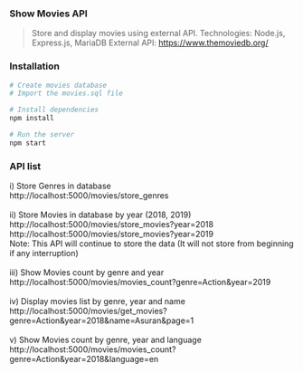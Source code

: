 ### Show Movies API
> Store and display movies using external API. Technologies: Node.js, Express.js, MariaDB 
> External API: https://www.themoviedb.org/

### Installation
```bash
# Create movies database
# Import the movies.sql file

# Install dependencies
npm install

# Run the server
npm start
```
### API list

i) Store Genres in database <br />
http://localhost:5000/movies/store_genres <br />
 <br />
ii) Store Movies in database by year (2018, 2019) <br />
http://localhost:5000/movies/store_movies?year=2018 <br />
http://localhost:5000/movies/store_movies?year=2019 <br />
Note: This API will continue to store the data (It will not store from beginning if any interruption) <br />
 <br />
iii) Show Movies count by genre and year <br />
http://localhost:5000/movies/movies_count?genre=Action&year=2019 <br />
 <br />
iv) Display movies list by genre, year and name <br />
http://localhost:5000/movies/get_movies?genre=Action&year=2018&name=Asuran&page=1 <br />
 <br />
v) Show Movies count by genre, year and language <br />
http://localhost:5000/movies/movies_count?genre=Action&year=2018&language=en <br />
